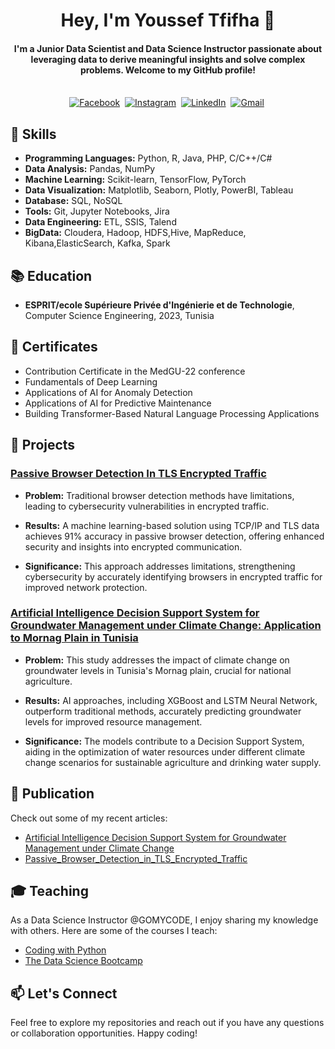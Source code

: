 
<p>
  <h1 align="center"><b>Hey, I'm Youssef Tfifha 👋</b></h1>
</p>
<h4 align="center"><b>I'm a Junior Data Scientist and Data Science Instructor passionate about leveraging data to derive meaningful insights and solve complex problems. Welcome to my GitHub profile!</b></h4>

<p align="center">
<br>
<a href="https://www.facebook.com/youssef.tfifha"><img src="https://img.shields.io/badge/facebook-%231877F2.svg?&style=for-the-badge&logo=facebook&logoColor=white" alt="Facebook" /></a>&nbsp;
<a href="https://www.instagram.com/youssef.tfifha?igshid=1mamru7aa53b2"><img src="https://img.shields.io/badge/instagram-%23E4405F.svg?&style=for-the-badge&logo=instagram&logoColor=white" alt="Instagram" /></a>&nbsp;
<a href="https://www.linkedin.com/in/youssef-tfifha/"><img src="https://img.shields.io/badge/linkedin-%230077B5.svg?&style=for-the-badge&logo=linkedin&logoColor=white" alt="LinkedIn" /></a>&nbsp;
<a href="mailto:youssef.tfifha.1@gmail.com"><img src="https://img.shields.io/badge/gmail-%23D14836.svg?&style=for-the-badge&logo=gmail&logoColor=white" alt="Gmail"/></a>&nbsp;
<!--<a href="https://kkvanonymous.github.io/"><img alt="Website" src="https://img.shields.io/website?style=for-the-badge&up_message=portfolio&url=https%3A%2F%2Fkkvanonymous.github.io%2F"></a>-->
</p>

## 🔧 Skills

- **Programming Languages:** Python, R, Java, PHP, C/C++/C#
- **Data Analysis:** Pandas, NumPy
- **Machine Learning:** Scikit-learn, TensorFlow, PyTorch
- **Data Visualization:** Matplotlib, Seaborn, Plotly, PowerBI, Tableau
- **Database:** SQL, NoSQL
- **Tools:** Git, Jupyter Notebooks, Jira
- **Data Engineering:** ETL, SSIS, Talend
- **BigData:** Cloudera, Hadoop, HDFS,Hive, MapReduce, Kibana,ElasticSearch, Kafka, Spark
## 📚 Education

- **ESPRIT/ecole Supérieure Privée d'Ingénierie et de Technologie**, Computer Science Engineering, 2023, Tunisia
## 🔧 Certificates
- Contribution Certificate in the MedGU-22 conference
- Fundamentals of Deep Learning
- Applications of AI for Anomaly Detection
- Applications of AI for Predictive Maintenance
- Building Transformer-Based Natural Language Processing Applications

## 🚀 Projects

### [Passive Browser Detection In TLS Encrypted Traffic](https://github.com/yousseftfifha/BrowserDetectionInEncryptedTraffic)

- **Problem:** Traditional browser detection methods have limitations, leading to cybersecurity vulnerabilities in encrypted traffic.

- **Results:** A machine learning-based solution using TCP/IP and TLS data achieves 91% accuracy in passive browser detection, offering enhanced security and insights into encrypted communication.

- **Significance:** This approach addresses limitations, strengthening cybersecurity by accurately identifying browsers in encrypted traffic for improved network protection.
  


### [Artificial Intelligence Decision Support System for Groundwater Management under Climate Change: Application to Mornag Plain in Tunisia](https://github.com/yousseftfifha/Groundwater-Management-under-Climate-Change)

- **Problem:** This study addresses the impact of climate change on groundwater levels in Tunisia's Mornag plain, crucial for national agriculture.

- **Results:** AI approaches, including XGBoost and LSTM Neural Network, outperform traditional methods, accurately predicting groundwater levels for improved resource management.

- **Significance:** The models contribute to a Decision Support System, aiding in the optimization of water resources under different climate change scenarios for sustainable agriculture and drinking water supply.
  


## 📝 Publication

Check out some of my recent articles:

- [Artificial Intelligence Decision Support System for Groundwater Management under Climate Change](https://drive.google.com/file/d/1KgYpb9JJPCP-vBCM-D5pfLxRWZ5bFgSc/view)
- [Passive_Browser_Detection_in_TLS_Encrypted_Traffic](https://drive.google.com/file/d/12cx1vt51h-OIF-ZlYmAS18Qe6BxDFrU0/view?usp=sharing)

## 🎓 Teaching

As a Data Science Instructor @GOMYCODE, I enjoy sharing my knowledge with others. Here are some of the courses I teach:

- [Coding with Python](https://gomycode.com/tn/fr/courses/coding-with-python/)
- [The Data Science Bootcamp](https://gomycode.com/tn/fr/courses/the-data-science-bootcamp/)

## 📫 Let's Connect
Feel free to explore my repositories and reach out if you have any questions or collaboration opportunities. Happy coding!
